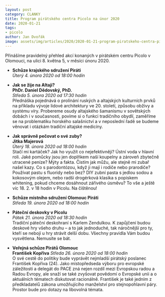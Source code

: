 ```yaml
---
layout: post
category: CLANKY
title: Program pirátského centra Picolo na únor 2020
date: 2020-01-21
tags: 
- picolo
author: Jan Dvořák
image: assets/img/articles/2020/2020-01-21-program-piratskeho-centra-picolo-na-unor-2020.jpg  #751x422 pixelu
---
```

Přinášíme pravidelný přehled akcí konaných v pirátském centru Picolo v Olomouci, na ulici 8. května 5, v měsíci únoru 2020.

* **Schůze krajského sdružení Piráti**  
*Úterý 4. února 2020 od 18:00 hodin*  

* **Jak se žije na Altaji?**  
**PhDr. Daniel Dědovský, PhD.**  
*Středa 5. února 2020 od 17:30 hodin*  
Přednáška pojednává o prolínání ruských a altajských kulturních prvků na příkladu vývoje lidové architektury ve 20. století, způsobu obživy a systému víry. Probereme osudy altajského šamanismu v sovětských dobách i v současnosti, povíme si o funkci tradičního obydlí, zaměříme se na problematiku horského salašnictví a v neposlední řadě se budeme věnovat i otázkám tradiční altajské medicíny.

* **Jak správně pečovat o své zuby?**  
**Jitka Majerová**  
*Úterý 18. února 2020 od 18:00 hodin*  
Stačí mi kartáček? Jak ho využít co nejefektivněji? Ústní voda v hlavní roli. Jaké pomůcky jsou jen doplňkem naší koupelny a zároveň zbytečně utracené peníze? Mýty a fakta. Čistím jak můžu, ale stejně mi zubař našel kazy. Co s parodontózou, když ji mají i rodiče nebo prarodiče? Používat pastu s fluoridy nebo bez? DIY zubní pasta s jedlou sodou a kokosovým olejem, nebo radši drogérková klasika s popiskem whitening, pokud chceme dosáhnout zářivého úsměvu? To vše a ještě víc 18. 2. v 18 hodin v Picolu. Na čištěnou!

* **Schůze místního sdružení Olomouc Piráti**  
*Středa 19. února 2020 od 18:00 hodin*  

* **Páteční deskovky v Picolu**  
*Pátek 21. února 2020 od 18:30 hodin*  
Tradiční páteční deskohraní s Karlem Zendulkou. K zapůjčení budou deskové hry všeho druhu – a to jak jednoduché, tak náročnější pro ty, kteří se nebojí u hry strávit delší dobu. Všechny pravidla Vám budou vysvětlena. Nemusíte se bát. 

* **Veřejná schůze Pirátů Olomouc**  
**František Kopřiva**
*Středa 26. února 2020 od 18:00 hodin*  
O své cestě do politiky bude vyprávět nejmladší pirátský poslanec František Kopřiva (24). Jako místopředseda výboru pro evropské záležitosti a delegát do PACE zná nejen rozdíl mezi Evropskou radou a Radou Evropy, ale snaží se také zvyšovat povědomí o Evropské unii a o aktuálních tématech diskutovat racionálně. František je také jedním z předkladatelů zákona umožňujícího manželství pro stejnopohlavní páry. Prostor bude pro dotazy na libovolná témata.